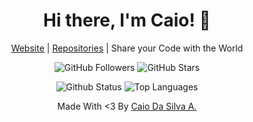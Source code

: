 <h1 align="center">Hi there, I'm Caio! 👋</h1>

<p align="center"><a href="http://caiodsa-lab.github.io">Website</a> | <a href="https://github.com/caiodsa-lab?tab=repositories">Repositories</a> | Share your Code with the World</p>
<p align="center">
  <img src="https://img.shields.io/github/followers/caiodsa-lab?style=for-the-badge&logo=github" alt="GitHub Followers">
  <img src="https://img.shields.io/github/stars/caiodsa-lab?style=for-the-badge" alt="GitHub Stars">
</p>

<p align="center">
  <img src="https://github-readme-stats.vercel.app/api?username=caiodsa-lab&show_icons=true&include_all_commits=true&count_privates=true" alt="Github Status">
  <img src="https://github-readme-stats.vercel.app/api/top-langs/?username=caiodsa-lab&langs_count=8&layout=compact" alt="Top Languages">
</p>

<p align="center">Made With <3 By <a href="https://github.com/caiodsa-lab">Caio Da Silva A.</a></p>
